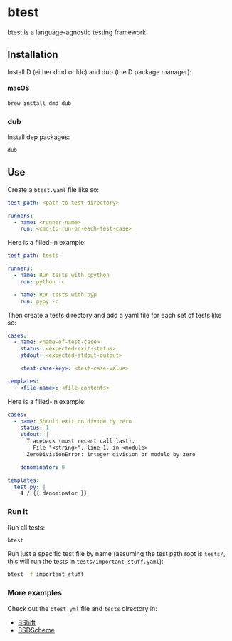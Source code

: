 # btest

btest is a language-agnostic testing framework.

## Installation

Install D (either dmd or ldc) and dub (the D package manager):

#### macOS

```bash
brew install dmd dub
```

### dub

Install dep packages:

```bash
dub
```

## Use

Create a `btest.yaml` file like so:

```yaml
test_path: <path-to-test-directory>

runners:
  - name: <runner-name>
    run: <cmd-to-run-on-each-test-case>
```

Here is a filled-in example:

```yaml
test_path: tests

runners:
  - name: Run tests with cpython
    run: python -c

  - name: Run tests with pyp
    run: pypy -c
```

Then create a tests directory and add a yaml file for each set of tests like so:

```yaml
cases:
  - name: <name-of-test-case>
    status: <expected-exit-status>
    stdout: <expected-stdout-output>

    <test-case-key>: <test-case-value>

templates:
  - <file-name>: <file-contents>
```

Here is a filled-in example:

```yaml
cases:
  - name: Should exit on divide by zero
    status: 1
    stdout: |
      Traceback (most recent call last):
        File "<string>", line 1, in <module>
      ZeroDivisionError: integer division or modulo by zero

    denominator: 0

templates:
  test.py: |
    4 / {{ denominator }}
```

### Run it

Run all tests:

```bash
btest
```

Run just a specific test file by name (assuming the test path root is `tests/`,
this will run the tests in `tests/important_stuff.yaml`):

```bash
btest -f important_stuff
```

### More examples

Check out the `btest.yml` file and `tests` directory in:

* [BShift](https://github.com/briansteffens/bshift)
* [BSDScheme](https://github.com/eatonphil/bsdscheme)
